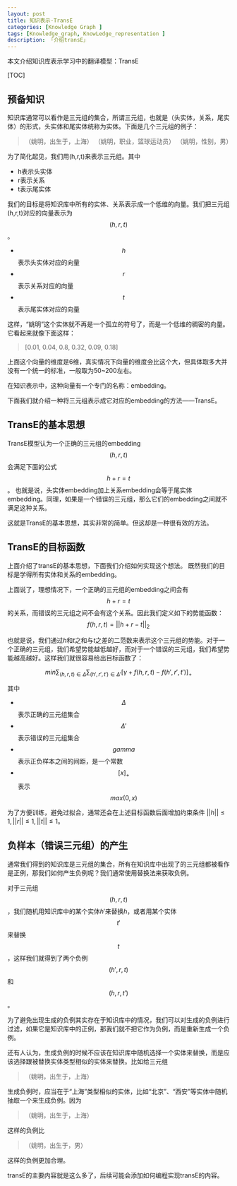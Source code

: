 ```yaml
---
layout: post  
title: 知识表示-TransE  
categories: [Knowledge Graph ]  
tags: [Knowledge_graph, KnowLedge_representation ]  
description: 「介绍transE」   
---
```


本文介绍知识库表示学习中的翻译模型：TransE

<script type="text/javascript" async
  src="https://cdn.mathjax.org/mathjax/latest/MathJax.js?config=TeX-MML-AM_CHTML">
</script>

[TOC]

## 预备知识
知识库通常可以看作是三元组的集合，所谓三元组，也就是（头实体，关系，尾实体）的形式，头实体和尾实体统称为实体。下面是几个三元组的例子：

>（姚明，出生于，上海）
>（姚明，职业，篮球运动员）
>（姚明，性别，男）

为了简化起见，我们用(h,r,t)来表示三元组。其中

- h表示头实体
- r表示关系
- t表示尾实体

我们的目标是将知识库中所有的实体、关系表示成一个低维的向量。我们把三元组(h,r,t)对应的向量表示为$$(h,r,t)$$。

- $$h$$ 表示头实体对应的向量
- $$r$$ 表示关系对应的向量
- $$t$$ 表示尾实体对应的向量

这样，“姚明”这个实体就不再是一个孤立的符号了，而是一个低维的稠密的向量。它看起来就像下面这样：

> [0.01, 0.04, 0.8, 0.32, 0.09, 0.18]

上面这个向量的维度是6维，真实情况下向量的维度会比这个大，但具体取多大并没有一个统一的标准，一般取为50~200左右。

在知识表示中，这种向量有一个专门的名称：embedding。

下面我们就介绍一种将三元组表示成它对应的embedding的方法——TransE。

## TransE的基本思想
TransE模型认为一个正确的三元组的embedding$$(h,r,t)$$会满足下面的公式
$$h+r=t$$。
也就是说，头实体embedding加上关系embedding会等于尾实体embedding。同理，如果是一个错误的三元组，那么它们的embedding之间就不满足这种关系。

这就是TransE的基本思想，其实非常的简单。但这却是一种很有效的方法。

## TransE的目标函数
上面介绍了transE的基本思想，下面我们介绍如何实现这个想法。
既然我们的目标是学得所有实体和关系的embedding。

上面说了，理想情况下，一个正确的三元组的embedding之间会有$$h+r=t$$的关系，而错误的三元组之间不会有这个关系。因此我们定义如下的势能函数：
$$f(h,r,t)=||h+r-t||_2$$

也就是说，我们通过$h$和$t$之和与$t$之差的二范数来表示这个三元组的势能。对于一个正确的三元组，我们希望势能越低越好，而对于一个错误的三元组，我们希望势能越高越好。这样我们就很容易给出目标函数了：

$$min\sum_{(h,r,t)\in\Delta}\sum_{(h',r',t')\in\Delta'}[\gamma+f(h,r,t)-f(h',r',t')]_+$$

其中

- $$\Delta$$ 表示正确的三元组集合
- $$\Delta'$$ 表示错误的三元组集合
- $$gamma$$ 表示正负样本之间的间距，是一个常数
- $$[x]_+$$ 表示$$max(0,x)$$

为了方便训练，避免过拟合，通常还会在上述目标函数后面增加约束条件
$||h||\le1,||r||\le1,||t||\le1$。

## 负样本（错误三元组）的产生
通常我们得到的知识库是三元组的集合，所有在知识库中出现了的三元组都被看作是正例，那我们如何产生负例呢？我们通常使用替换法来获取负例。

对于三元组$$(h,r,t)$$，我们随机用知识库中的某个实体$h'$来替换$h$，或者用某个实体$$t'$$来替换$$t$$，这样我们就得到了两个负例$$(h',r,t)$$和$$(h,r,t')$$。

为了避免出现生成的负例其实存在于知识库中的情况，我们可以对生成的负例进行过滤，如果它是知识库中的正例，那我们就不把它作为负例，而是重新生成一个负例。

还有人认为，生成负例的时候不应该在知识库中随机选择一个实体来替换，而是应该选择跟被替换实体类型相似的实体来替换。比如给三元组

> （姚明，出生于，上海）

生成负例时，应当在于“上海”类型相似的实体，比如“北京”、“西安”等实体中随机抽取一个来生成负例。因为

> （姚明，出生于，上海）

这样的负例比

> （姚明，出生于，男）

这样的负例更加合理。

transE的主要内容就是这么多了，后续可能会添加如何编程实现transE的内容。
